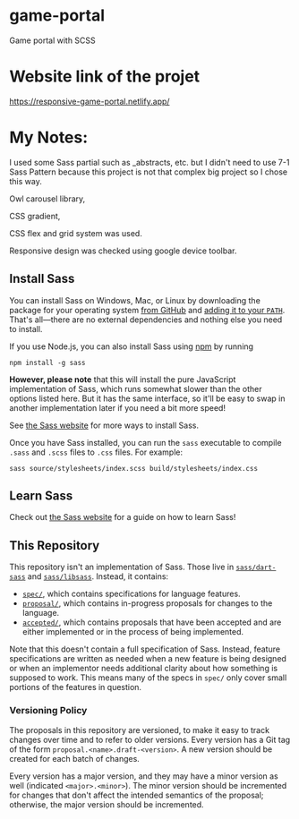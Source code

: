 # game-portal

Game portal with SCSS

# Website link of the projet

https://responsive-game-portal.netlify.app/

# My Notes:

I used some Sass partial such as \_abstracts, etc. but I didn't need to use 7-1 Sass Pattern because this project is not that complex big project so I chose this way.

Owl carousel library,

CSS gradient,

CSS flex and grid system was used.

Responsive design was checked using google device toolbar.

## Install Sass

You can install Sass on Windows, Mac, or Linux by downloading the package for
your operating system [from GitHub][] and [adding it to your `PATH`][path].
That's all—there are no external dependencies and nothing else you need to
install.

[from github]: https://github.com/sass/dart-sass/releases
[path]: https://katiek2.github.io/path-doc/

If you use Node.js, you can also install Sass using [npm][] by running

[npm]: https://www.npmjs.com/

```
npm install -g sass
```

**However, please note** that this will install the pure JavaScript
implementation of Sass, which runs somewhat slower than the other options listed
here. But it has the same interface, so it'll be easy to swap in another
implementation later if you need a bit more speed!

See [the Sass website](https://sass-lang.com/install) for more ways to install
Sass.

Once you have Sass installed, you can run the `sass` executable to compile
`.sass` and `.scss` files to `.css` files. For example:

```
sass source/stylesheets/index.scss build/stylesheets/index.css
```

## Learn Sass

Check out [the Sass website](https://sass-lang.com/guide) for a guide on how to
learn Sass!

## This Repository

This repository isn't an implementation of Sass. Those live in
[`sass/dart-sass`][] and [`sass/libsass`][]. Instead, it contains:

[`sass/dart-sass`]: https://github.com/sass/dart-sass
[`sass/libsass`]: https://github.com/sass/libsass

- [`spec/`][], which contains specifications for language features.
- [`proposal/`][], which contains in-progress proposals for changes to the
  language.
- [`accepted/`][], which contains proposals that have been accepted and are
  either implemented or in the process of being implemented.

[`spec/`]: https://github.com/sass/sass/tree/master/spec
[`proposal/`]: https://github.com/sass/sass/tree/master/proposal
[`accepted/`]: https://github.com/sass/sass/tree/master/accepted

Note that this doesn't contain a full specification of Sass. Instead, feature
specifications are written as needed when a new feature is being designed or
when an implementor needs additional clarity about how something is supposed to
work. This means many of the specs in `spec/` only cover small portions of the
features in question.

### Versioning Policy

The proposals in this repository are versioned, to make it easy to track changes
over time and to refer to older versions. Every version has a Git tag of the
form `proposal.<name>.draft-<version>`. A new version should be created for each
batch of changes.

Every version has a major version, and they may have a minor version as well
(indicated `<major>.<minor>`). The minor version should be incremented for
changes that don't affect the intended semantics of the proposal; otherwise, the
major version should be incremented.
